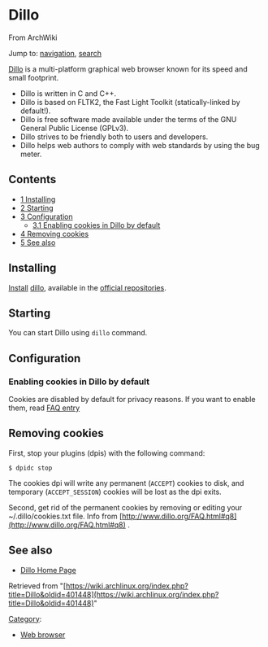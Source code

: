 # Dillo

From ArchWiki

Jump to: [navigation](#column-one), [search](#searchInput)

[Dillo](http://www.Dillo.org) is a multi-platform graphical web browser known for its speed and small footprint.

*   Dillo is written in C and C++.
*   Dillo is based on FLTK2, the Fast Light Toolkit (statically-linked by default!).
*   Dillo is free software made available under the terms of the GNU General Public License (GPLv3).
*   Dillo strives to be friendly both to users and developers.
*   Dillo helps web authors to comply with web standards by using the bug meter.

## Contents

*   [1 Installing](#Installing)
*   [2 Starting](#Starting)
*   [3 Configuration](#Configuration)
    *   [3.1 Enabling cookies in Dillo by default](#Enabling_cookies_in_Dillo_by_default)
*   [4 Removing cookies](#Removing_cookies)
*   [5 See also](#See_also)

## Installing

[Install](/index.php/Pacman "Pacman") [dillo](https://www.archlinux.org/packages/?name=dillo), available in the [official repositories](/index.php/Official_repositories "Official repositories").

## Starting

You can start Dillo using `dillo` command.

## Configuration

### Enabling cookies in Dillo by default

Cookies are disabled by default for privacy reasons. If you want to enable them, read [FAQ entry](http://www.dillo.org/FAQ.html#q8)

## Removing cookies

First, stop your plugins (dpis) with the following command:

 `$ dpidc stop` 

The cookies dpi will write any permanent (`ACCEPT`) cookies to disk, and temporary (`ACCEPT_SESSION`) cookies will be lost as the dpi exits.

Second, get rid of the permanent cookies by removing or editing your ~/.dillo/cookies.txt file. Info from [http://www.dillo.org/FAQ.html#q8](http://www.dillo.org/FAQ.html#q8) .

## See also

*   [Dillo Home Page](http://www.dillo.org/)

Retrieved from "[https://wiki.archlinux.org/index.php?title=Dillo&oldid=401448](https://wiki.archlinux.org/index.php?title=Dillo&oldid=401448)"

[Category](/index.php/Special:Categories "Special:Categories"):

*   [Web browser](/index.php/Category:Web_browser "Category:Web browser")